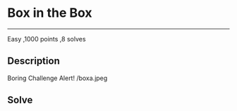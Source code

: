 # Box in the Box
***
Easy 
,1000 points
,8 solves

## Description
Boring Challenge Alert!
/boxa.jpeg
## Solve
